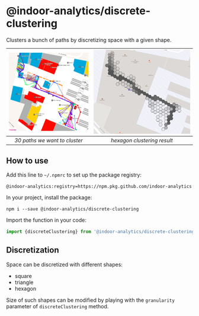 # @indoor-analytics/discrete-clustering

Clusters a bunch of paths by discretizing space with a given shape.

| ![Paths to cluster](img/paths_to_cluster.png) | ![Clustering result](img/clustering_result.png) |
|:--:|:--:|
| *30 paths we want to cluster* | *hexagon clustering result* |

## How to use

Add this line to `~/.npmrc` to set up the package registry: 
```shell
@indoor-analytics:registry=https://npm.pkg.github.com/indoor-analytics
```

In your project, install the package:
```shell
npm i --save @indoor-analytics/discrete-clustering
```

Import the function in your code:
```javascript
import {discreteClustering} from '@indoor-analytics/discrete-clustering';
```

## Discretization

Space can be discretized with different shapes:
* square
* triangle
* hexagon

Size of such shapes can be modified by playing with the `granularity` parameter of `discreteClustering` method.